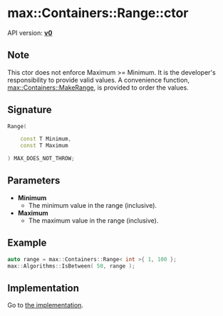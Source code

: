 # max::Containers::Range::ctor

API version: [**v0**](../../v0.md)

## Note

This ctor does not enforce Maximum >= Minimum. It is the developer's responsibility to provide valid values.
A convenience function, [max::Containers::MakeRange](MakeRange.md), is provided to order the values.

## Signature

```c++
Range(

	const T Minimum,
	const T Maximum

) MAX_DOES_NOT_THROW;
```

## Parameters

* **Minimum**
    * The minimum value in the range (inclusive).
* **Maximum**
	* The maximum value in the range (inclusive).

## Example

```c++
auto range = max::Containers::Range< int >{ 1, 100 };
max::Algorithms::IsBetween( 50, range );
```

## Implementation

Go to [the implementation](../../../../Code/Include/max/Containers/Range.inl#L12).